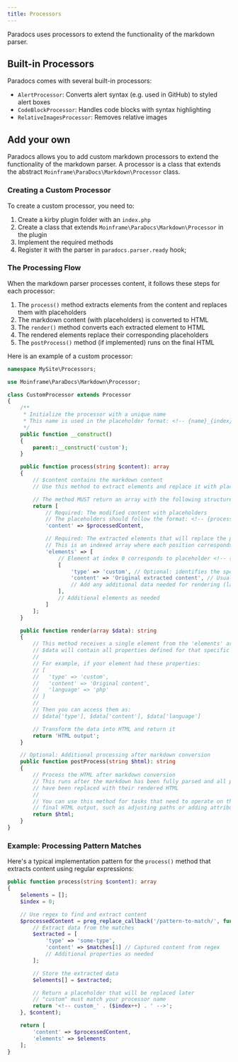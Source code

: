 ```yaml
---
title: Processors
---
```


Paradocs uses processors to extend the functionality of the markdown parser.

## Built-in Processors

Paradocs comes with several built-in processors:

- `AlertProcessor`: Converts alert syntax (e.g. used in GitHub) to styled alert boxes
- `CodeBlockProcessor`: Handles code blocks with syntax highlighting
- `RelativeImagesProcessor`: Removes relative images


## Add your own

Paradocs allows you to add custom markdown processors to extend the functionality of the markdown parser.
A processor is a class that extends the abstract `Moinframe\ParaDocs\Markdown\Processor` class.

### Creating a Custom Processor

To create a custom processor, you need to:

1. Create a kirby plugin folder with an `index.php`
2. Create a class that extends `Moinframe\ParaDocs\Markdown\Processor` in the plugin
3. Implement the required methods
4. Register it with the parser in `paradocs.parser.ready` hook;

### The Processing Flow

When the markdown parser processes content, it follows these steps for each processor:

1. The `process()` method extracts elements from the content and replaces them with placeholders
2. The markdown content (with placeholders) is converted to HTML
3. The `render()` method converts each extracted element to HTML
4. The rendered elements replace their corresponding placeholders
5. The `postProcess()` method (if implemented) runs on the final HTML

Here is an example of a custom processor:

```php
namespace MySite\Processors;

use Moinframe\ParaDocs\Markdown\Processor;

class CustomProcessor extends Processor
{
    /**
     * Initialize the processor with a unique name
     * This name is used in the placeholder format: <!-- {name}_{index} -->
     */
    public function __construct()
    {
        parent::__construct('custom');
    }

    public function process(string $content): array
    {
        // $content contains the markdown content
        // Use this method to extract elements and replace it with placeholders

        // The method MUST return an array with the following structure:
        return [
            // Required: The modified content with placeholders
            // The placeholders should follow the format: <!-- {processor_name}_{index} -->
            'content' => $processedContent,

            // Required: The extracted elements that will replace the placeholders
            // This is an indexed array where each position corresponds to a placeholder
            'elements' => [
                // Element at index 0 corresponds to placeholder <!-- {processor_name}_0 -->
                [
                    'type' => 'custom', // Optional: identifies the specific type within your processor
                    'content' => 'Original extracted content', // Usually the content to be processed
                    // Add any additional data needed for rendering (language, attributes, etc.)
                ],
                // Additional elements as needed
            ]
        ];
    }

    public function render(array $data): string
    {
        // This method receives a single element from the 'elements' array
        // $data will contain all properties defined for that specific element
        //
        // For example, if your element had these properties:
        // [
        //   'type' => 'custom',
        //   'content' => 'Original content',
        //   'language' => 'php'
        // ]
        //
        // Then you can access them as:
        // $data['type'], $data['content'], $data['language']

        // Transform the data into HTML and return it
        return 'HTML output';
    }

    // Optional: Additional processing after markdown conversion
    public function postProcess(string $html): string
    {
        // Process the HTML after markdown conversion
        // This runs after the markdown has been fully parsed and all placeholders
        // have been replaced with their rendered HTML
        //
        // You can use this method for tasks that need to operate on the
        // final HTML output, such as adjusting paths or adding attributes
        return $html;
    }
}
```

### Example: Processing Pattern Matches

Here's a typical implementation pattern for the `process()` method that extracts content using regular expressions:

```php
public function process(string $content): array
{
    $elements = [];
    $index = 0;

    // Use regex to find and extract content
    $processedContent = preg_replace_callback('/pattern-to-match/', function($matches) use (&$elements, &$index) {
        // Extract data from the matches
        $extracted = [
            'type' => 'some-type',
            'content' => $matches[1] // Captured content from regex
            // Additional properties as needed
        ];

        // Store the extracted data
        $elements[] = $extracted;

        // Return a placeholder that will be replaced later
        // "custom" must match your processor name
        return '<!-- custom_' . ($index++) . ' -->';
    }, $content);

    return [
        'content' => $processedContent,
        'elements' => $elements
    ];
}
```
